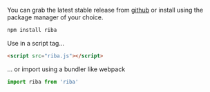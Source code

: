 You can grab the latest stable release from [github](https://raw.githubusercontent.com/blikblum/riba/master/dist/riba.js) or install using the package manager of your choice. 

```bash
npm install riba
```

Use in a script tag...

```html
<script src="riba.js"></script>
```

... or import using a bundler like webpack

```javascript
import riba from 'riba'
```
